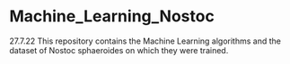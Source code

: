 # Machine_Learning_Nostoc
27.7.22
This repository contains the Machine Learning algorithms and the dataset of Nostoc sphaeroides on which they were trained.  
